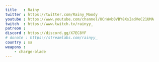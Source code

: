 ```yaml
---
title   : Rainy
twitter : https://twitter.com/Rainy_Moody
youtube : https://www.youtube.com/channel/UCnWvb0VBY8XsIadVeC21UMA
twitch  : https://www.twitch.tv/rainyy_
patreon :
discord : https://discord.gg/X7EC8YF
# donate : https://streamlabs.com/rainyy_
country : sa
weapons :
    - charge-blade
---
```

